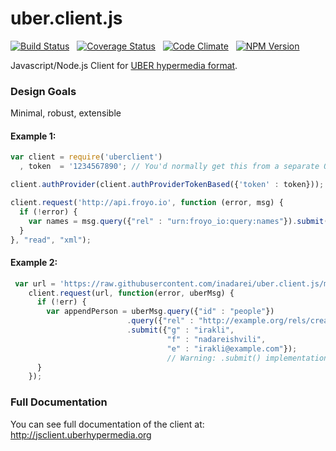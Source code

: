 uber.client.js
==============

[![Build Status](https://travis-ci.org/inadarei/uber.client.js.svg?branch=master)](https://travis-ci.org/inadarei/uber.client.js) &nbsp;
[![Coverage Status](https://coveralls.io/repos/inadarei/uber.client.js/badge.png?branch=master)](https://coveralls.io/r/inadarei/uber.client.js?branch=master) &nbsp;
[![Code Climate](https://codeclimate.com/github/inadarei/uber.client.js/badges/gpa.svg)](https://codeclimate.com/github/inadarei/uber.client.js) &nbsp;
[![NPM Version](https://img.shields.io/npm/v/uberclient.svg)](https://www.npmjs.org/package/uberclient) &nbsp;


Javascript/Node.js Client for [UBER hypermedia format](http://uberhypermedia.org).

### Design Goals
Minimal, robust, extensible

#### Example 1:

```javascript
var client = require('uberclient')
  , token  = '1234567890'; // You'd normally get this from a separate OAuth2 workflow

client.authProvider(client.authProviderTokenBased({'token' : token}));

client.request('http://api.froyo.io', function (error, msg) {
  if (!error) {
    var names = msg.query({"rel" : "urn:froyo_io:query:names"}).submit({"m" : "male"});
  }
}, "read", "xml");
```

#### Example 2:

```javascript
 var url = 'https://raw.githubusercontent.com/inadarei/uber.client.js/master/test/fixtures/uber-sample.json';
    client.request(url, function(error, uberMsg) {
      if (!err) {
        var appendPerson = uberMsg.query({"id" : "people"})
                          .query({"rel" : "http://example.org/rels/create"})
                          .submit({"g" : "irakli",
                                   "f" : "nadareishvili",
                                   "e" : "irakli@example.com"});
                                   // Warning: .submit() implementation is in progress.
      }
    });
```

### Full Documentation

You can see full documentation of the client at: http://jsclient.uberhypermedia.org
